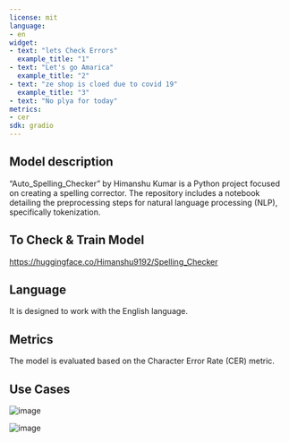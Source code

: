 ```yaml
---
license: mit
language:
- en
widget:
- text: "lets Check Errors"
  example_title: "1"
- text: "Let's go Amarica"
  example_title: "2"
- text: "ze shop is cloed due to covid 19"
  example_title: "3"
- text: "No plya for today"
metrics:
- cer
sdk: gradio
---
```



## Model description
“Auto_Spelling_Checker” by Himanshu Kumar is a Python project focused on creating a spelling corrector.
The repository includes a notebook detailing the preprocessing steps for natural language processing (NLP), specifically tokenization.

## To Check & Train Model
https://huggingface.co/Himanshu9192/Spelling_Checker

## Language
It is designed to work with the English language.

## Metrics 
The model is evaluated based on the Character Error Rate (CER) metric.
## Use Cases
![image](https://github.com/himanshukr9192/Spelling_Checker/assets/99739276/a41a9228-ec84-495f-a164-727b77259701)

![image](https://github.com/himanshukr9192/Spelling_Checker/assets/99739276/a0a63dd2-e8c8-4b78-bad1-869b6aa25fa7)

